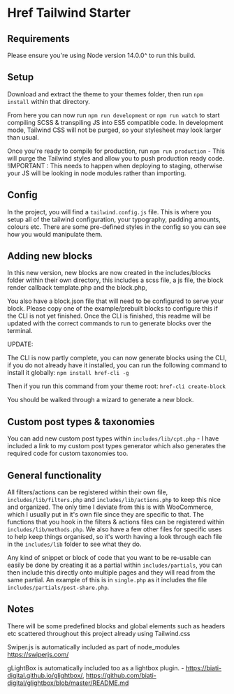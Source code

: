 # Href Tailwind Starter

## Requirements
Please ensure you're using Node version 14.0.0^ to run this build.

## Setup
Download and extract the theme to your themes folder, then run `npm install` within that directory.

From here you can now run `npm run development` or `npm run watch` to start compiling SCSS & transpiling JS into ES5 compatible code. In development mode, Tailwind CSS will not be purged, so your stylesheet may look larger than usual.

Once you're ready to compile for production, run `npm run production` - This will purge the Tailwind styles and allow you to push production ready code. !IMPORTANT : This needs to happen when deploying to staging, otherwise your JS will be looking in node modules rather than importing.

## Config
In the project, you will find a `tailwind.config.js` file. This is where you setup all of the tailwind configuration, your typography, padding amounts, colours etc. There are some pre-defined styles in the config so you can see how you would manipulate them.

## Adding new blocks
In this new version, new blocks are now created in the includes/blocks folder within their own directory, this includes a scss file, a js file, the block render callback template.php and the block.php,

You also have a block.json file that will need to be configured to serve your block. Please copy one of the example/prebuilt blocks to configure this if the CLI is not yet finished. Once the CLI is finished, this readme will be updated with the correct commands to run to generate blocks over the terminal.

UPDATE:

The CLI is now partly complete, you can now generate blocks using the CLI, if you do not already have it installed, you can run the following command to install it globally:
`npm install href-cli -g`


Then if you run this command from your theme root:
`href-cli create-block`

You should be walked through a wizard to generate a new block.


## Custom post types & taxonomies
You can add new custom post types within `includes/lib/cpt.php` - I have included a link to my custom post types generator which also generates the required code for custom taxonomies too.

## General functionality
All filters/actions can be registered within their own file, `includes/lib/filters.php` and `includes/lib/actions.php` to keep this nice and organized. The only time I deviate from this is with WooCommerce, which I usually put in it's own file since they are specific to that. The functions that you hook in the filters & actions files can be registered within `includes/lib/methods.php`. We also have a few other files for specific uses to help keep things organised, so it's worth having a look through each file in the `includes/lib` folder to see what they do. 

Any kind of snippet or block of code that you want to be re-usable can easily be done by creating it as a partial within `includes/partials`, you can then include this directly onto multiple pages and they will read from the same partial. An example of this is in `single.php` as it includes the file `includes/partials/post-share.php`.

## Notes
There will be some predefined blocks and global elements such as headers etc scattered throughout this project already using Tailwind.css

Swiper.js is automatically included as part of node_modules https://swiperjs.com/

gLightBox is automatically included too as a lightbox plugin. - https://biati-digital.github.io/glightbox/, https://github.com/biati-digital/glightbox/blob/master/README.md


